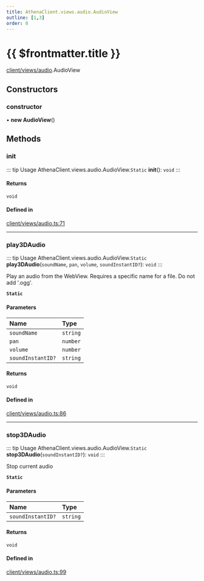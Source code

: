```yaml
---
title: AthenaClient.views.audio.AudioView
outline: [1,3]
order: 0
---
```


# {{ $frontmatter.title }}


[client/views/audio](../modules/client_views_audio.md).AudioView

## Constructors

### constructor

• **new AudioView**()

## Methods

### init

::: tip Usage
AthenaClient.views.audio.AudioView.`Static` **init**(): `void`
:::

#### Returns

`void`

#### Defined in

[client/views/audio.ts:71](https://github.com/Stuyk/altv-athena/blob/d9ae327/src/core/client/views/audio.ts#L71)

___

### play3DAudio

::: tip Usage
AthenaClient.views.audio.AudioView.`Static` **play3DAudio**(`soundName`, `pan`, `volume`, `soundInstantID?`): `void`
:::

Play an audio from the WebView.
Requires a specific name for a file.
Do not add '.ogg'.

**`Static`**

#### Parameters

| Name | Type |
| :------ | :------ |
| `soundName` | `string` |
| `pan` | `number` |
| `volume` | `number` |
| `soundInstantID?` | `string` |

#### Returns

`void`

#### Defined in

[client/views/audio.ts:86](https://github.com/Stuyk/altv-athena/blob/d9ae327/src/core/client/views/audio.ts#L86)

___

### stop3DAudio

::: tip Usage
AthenaClient.views.audio.AudioView.`Static` **stop3DAudio**(`soundInstantID?`): `void`
:::

Stop current audio

**`Static`**

#### Parameters

| Name | Type |
| :------ | :------ |
| `soundInstantID?` | `string` |

#### Returns

`void`

#### Defined in

[client/views/audio.ts:99](https://github.com/Stuyk/altv-athena/blob/d9ae327/src/core/client/views/audio.ts#L99)
